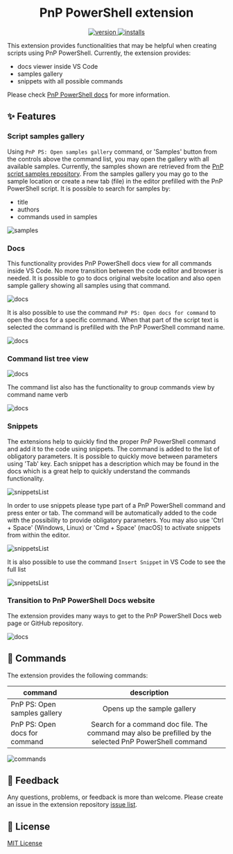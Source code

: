<h1 align="center">
  PnP PowerShell extension
</h1>

<p align="center">
  <a href="https://marketplace.visualstudio.com/items?itemName=adamwojcikit.pnp-powershell-extension&ssr=false#overview">
    <img src="https://vscode-marketplace-badge.vercel.app/api/badge/version/adamwojcikit.pnp-powershell-extension?color=%23276EC2&style=flat-square"
      alt="version" />
  </a>

  <a href="https://marketplace.visualstudio.com/items?itemName=adamwojcikit.pnp-powershell-extension&ssr=false#overview">
    <img src="https://vscode-marketplace-badge.vercel.app/api/badge/installs/adamwojcikit.pnp-powershell-extension?color=%234B51B8&style=flat-square"
      alt="installs" />
  </a>
</p>
This extension provides functionalities that may be helpful when creating scripts using PnP PowerShell. Currently, the extension provides:

- docs viewer inside VS Code
- samples gallery
- snippets with all possible commands

Please check [PnP PowerShell docs](https://pnp.github.io/powershell/) for more information.

## ✨ Features

### Script samples gallery

Using `PnP PS: Open samples gallery` command, or 'Samples' button from the controls above the command list, you may open the gallery with all available samples. Currently, the samples shown are retrieved from the [PnP script samples repository](https://github.com/pnp/script-samples). From the samples gallery you may go to the sample location or create a new tab (file) in the editor prefilled with the PnP PowerShell script. It is possible to search for samples by:

- title
- authors
- commands used in samples

![samples](/assets/images/samplesCommand.gif)

### Docs

This functionality provides PnP PowerShell docs view for all commands inside VS Code. No more transition between the code editor and browser is needed. It is possible to go to docs original website location and also open sample gallery showing all samples using that command.

![docs](/assets/images/howDocsWork.gif)

It is also possible to use the command `PnP PS: Open docs for command` to open the docs for a specific command. When that part of the script text is selected the command is prefilled with the PnP PowerShell command name.

![docs](/assets/images/docsCommand.gif)

### Command list tree view

![docs](/assets/images/treeViewIcon.png)

The command list also has the functionality to group commands view by command name verb

![docs](/assets/images/treeView.png)

### Snippets

The extensions help to quickly find the proper PnP PowerShell command and add it to the code using snippets. The command is added to the list of obligatory parameters. It is possible to quickly move between parameters using 'Tab' key. Each snippet has a description which may be found in the docs which is a great help to quickly understand the commands functionality.

![snippetsList](/assets/images/snippets.gif)

In order to use snippets please type part of a PnP PowerShell command and press enter or tab. The command will be automatically added to the code with the possibility to provide obligatory parameters. You may also use 'Ctrl + Space' (Windows, Linux) or 'Cmd + Space' (macOS) to activate snippets from within the editor.

![snippetsList](/assets/images/snippetsList.png)

It is also possible to use the command `Insert Snippet` in VS Code to see the full list

![snippetsList](/assets/images/listOfCommandsFromToolbar.png)

### Transition to PnP PowerShell Docs website

The extension provides many ways to get to the PnP PowerShell Docs web page or GitHub repository.

![docs](/assets/images/webPageButtons.png)

## 🤖 Commands

The extension provides the following commands:

| command   |      description      |
|----------|:-------------:|
| PnP PS: Open samples gallery | Opens up the sample gallery |
| PnP PS: Open docs for command | Search for a command doc file. The command may also be prefilled by the selected PnP PowerShell command   |

![commands](/assets/images/commands.png)

## 💬 Feedback

Any questions, problems, or feedback is more than welcome. Please create an issue in the extension repository [issue list](https://github.com/Adam-it/pnp-powershell-extension/issues).

## 🔑 License

[MIT License](https://github.com/Adam-it/pnp-powershell-extension/blob/main/LICENSE.md)
